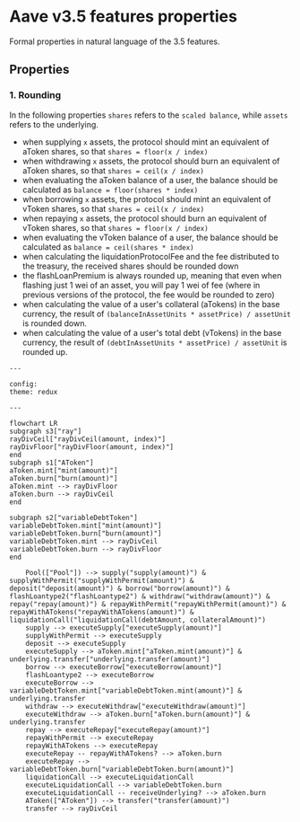 # Aave v3.5 features properties

Formal properties in natural language of the 3.5 features.

## Properties

### 1. Rounding

In the following properties `shares` refers to the `scaled balance`, while `assets` refers to the underlying.

- when supplying `x` assets, the protocol should mint an equivalent of aToken shares, so that `shares = floor(x / index)`
- when withdrawing `x` assets, the protocol should burn an equivalent of aToken shares, so that `shares = ceil(x / index)`
- when evaluating the aToken balance of a user, the balance should be calculated as `balance = floor(shares * index)`
- when borrowing `x` assets, the protocol should mint an equivalent of vToken shares, so that `shares = ceil(x / index)`
- when repaying `x` assets, the protocol should burn an equivalent of vToken shares, so that `shares = floor(x / index)`
- when evaluating the vToken balance of a user, the balance should be calculated as `balance = ceil(shares * index)`
- when calculating the liquidationProtocolFee and the fee distributed to the treasury, the received shares should be rounded down
- the flashLoanPremium is always rounded up, meaning that even when flashing just 1 wei of an asset, you will pay 1 wei of fee (where in previous versions of the protocol, the fee would be rounded to zero)
- when calculating the value of a user's collateral (aTokens) in the base currency, the result of `(balanceInAssetUnits * assetPrice) / assetUnit` is rounded down.
- when calculating the value of a user's total debt (vTokens) in the base currency, the result of `(debtInAssetUnits * assetPrice) / assetUnit` is rounded up.

```mermaid
---

config:
theme: redux

---

flowchart LR
subgraph s3["ray"]
rayDivCeil["rayDivCeil(amount, index)"]
rayDivFloor["rayDivFloor(amount, index)"]
end
subgraph s1["AToken"]
aToken.mint["mint(amount)"]
aToken.burn["burn(amount)"]
aToken.mint --> rayDivFloor
aToken.burn --> rayDivCeil
end

subgraph s2["variableDebtToken"]
variableDebtToken.mint["mint(amount)"]
variableDebtToken.burn["burn(amount)"]
variableDebtToken.mint --> rayDivCeil
variableDebtToken.burn --> rayDivFloor
end

    Pool(["Pool"]) --> supply("supply(amount)") & supplyWithPermit("supplyWithPermit(amount)") & deposit("deposit(amount)") & borrow("borrow(amount)") & flashLoantype2("flashLoantype2") & withdraw("withdraw(amount)") & repay("repay(amount)") & repayWithPermit("repayWithPermit(amount)") & repayWithATokens("repayWithATokens(amount)") & liquidationCall("liquidationCall(debtAmount, collateralAmount)")
    supply --> executeSupply["executeSupply(amount)"]
    supplyWithPermit --> executeSupply
    deposit --> executeSupply
    executeSupply --> aToken.mint["aToken.mint(amount)"] & underlying.transfer["underlying.transfer(amount)"]
    borrow --> executeBorrow["executeBorrow(amount)"]
    flashLoantype2 --> executeBorrow
    executeBorrow --> variableDebtToken.mint["variableDebtToken.mint(amount)"] & underlying.transfer
    withdraw --> executeWithdraw["executeWithdraw(amount)"]
    executeWithdraw --> aToken.burn["aToken.burn(amount)"] & underlying.transfer
    repay --> executeRepay["executeRepay(amount)"]
    repayWithPermit --> executeRepay
    repayWithATokens --> executeRepay
    executeRepay -- repayWithATokens? --> aToken.burn
    executeRepay --> variableDebtToken.burn["variableDebtToken.burn(amount)"]
    liquidationCall --> executeLiquidationCall
    executeLiquidationCall --> variableDebtToken.burn
    executeLiquidationCall -- receiveUnderlying? --> aToken.burn
    AToken(["AToken"]) --> transfer("transfer(amount)")
    transfer --> rayDivCeil
```
